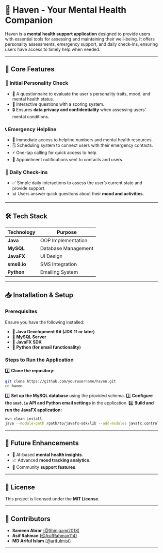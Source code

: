 # 🌿 Haven - Your Mental Health Companion

Haven is a **mental health support application** designed to provide users with essential tools for assessing and maintaining their well-being. It offers personality assessments, emergency support, and daily check-ins, ensuring users have access to timely help when needed.

---

## 🚀 Core Features

### 🧠 Initial Personality Check
- 📝 A questionnaire to evaluate the user's personality traits, mood, and mental health status.
- 🎯 Interactive questions with a scoring system.
- 🔒 Ensures **data privacy and confidentiality** when assessing users' mental conditions.

### 📞 Emergency Helpline
- 📲 Immediate access to helpline numbers and mental health resources.
- 🗓 Scheduling system to connect users with their emergency contacts.
- ⚡ One-tap calling for quick access to help.
- 📩 Appointment notifications sent to contacts and users.

### 📅 Daily Check-ins
- ✅ Simple daily interactions to assess the user’s current state and provide support.
- 📊 Users answer quick questions about their **mood and activities**.

---

## 🛠 Tech Stack

| Technology   | Purpose               |
|-------------|-----------------------|
| **Java**    | OOP Implementation    |
| **MySQL**   | Database Management   |
| **JavaFX**  | UI Design             |
| **sms8.io** | SMS Integration       |
| **Python**  | Emailing System       |

---

## 📥 Installation & Setup

### Prerequisites
Ensure you have the following installed:
- 🔹 **Java Development Kit (JDK 11 or later)**
- 🔹 **MySQL Server**
- 🔹 **JavaFX SDK**
- 🔹 **Python (for email functionality)**

### Steps to Run the Application

1️⃣ **Clone the repository:**
   ```sh
   git clone https://github.com/yourusername/haven.git
   cd haven
   ```
2️⃣ **Set up the MySQL database** using the provided schema.
3️⃣ **Configure the `sms8.io` API and Python email settings** in the application.
4️⃣ **Build and run the JavaFX application:**
   ```sh
   mvn clean install
   java --module-path /path/to/javafx-sdk/lib --add-modules javafx.controls,javafx.fxml -jar target/haven.jar
   ```

---

## 📌 Future Enhancements
- 🤖 AI-based **mental health insights**.
- 📈 Advanced **mood tracking analytics**.
- 👫 Community **support features**.

---

## 📜 License
This project is licensed under the **MIT License**.

---

## 👥 Contributors
- **Sameen Abrar** [(@Shinigami2018)](https://github.com/Shinigami2018)
- **Asif Rahman** [(@AsifRahman114)](https://github.com/AsifRahman114)
- **MD Ariful Islam** [(@arifulmist)](https://github.com/arifulmist)

---

